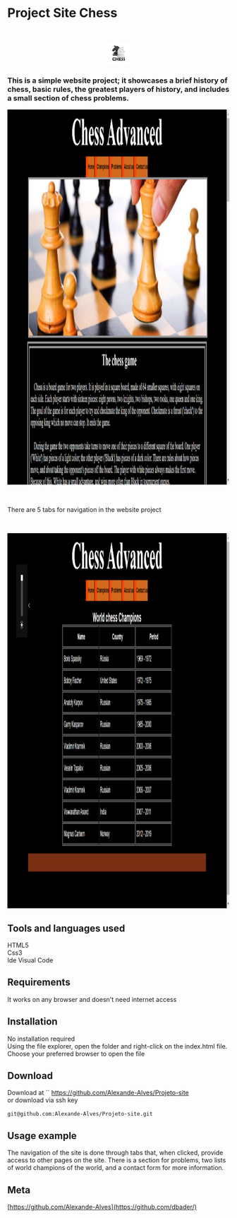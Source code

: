 
# Project Site Chess
<br />
<p align="center">
  <a href="https://github.com/alexanderritik/Best-README-Template">
    <img src="logo.jpg" alt="Logo" width="50" height="50">
  </a>
  <h3>
  <p align="center">


This is a simple website project; it showcases a brief history of chess, basic rules, the greatest players of history, and includes a small section of chess problems.</p>
</h3>
<p align="center">
    <img src="chess1.png" alt="Logo" width="1050" height="850">
</p>
<br>
<p>
There are 5 tabs for navigation in the website project
  </p>
<br>
<p align="center">
    <img src="image.png" alt="Logo" width="1050" height="850">
</p>

## Tools and languages ​​used

HTML5<br>
Css3<br>
Ide Visual Code



## Requirements

It works on any browser and doesn't need internet access
## Installation


No installation required
<br>
 Using the file explorer, open the folder and right-click on the index.html file. Choose your preferred browser to open the file


## Download

Download at
``
https://github.com/Alexande-Alves/Projeto-site
<br>
or download via ssh key
```
git@github.com:Alexande-Alves/Projeto-site.git
```

## Usage example

   The navigation of the site is done through tabs that, when clicked, provide access to other pages on the site. There is a section for problems, two lists of world champions of the world, and a contact form for more information.

## Meta


[https://github.com/Alexande-Alves](https://github.com/dbader/)

[swift-image]:https://img.shields.io/badge/swift-3.0-orange.svg
[swift-url]: https://swift.org/
[license-image]: https://img.shields.io/badge/License-MIT-blue.svg
[license-url]: LICENSE
[travis-image]: https://img.shields.io/travis/dbader/node-datadog-metrics/master.svg?style=flat-square
[travis-url]: https://travis-ci.org/dbader/node-datadog-metrics
[codebeat-image]: https://codebeat.co/badges/c19b47ea-2f9d-45df-8458-b2d952fe9dad
[codebeat-url]: https://codebeat.co/projects/github-com-vsouza-awesomeios-com
